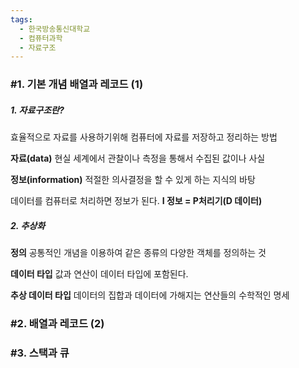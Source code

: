 ```yaml
---
tags:
  - 한국방송통신대학교
  - 컴퓨터과학
  - 자료구조
---
```



### #1. 기본 개념 배열과 레코드 (1)

##### 1. 자료구조란?
효율적으로 자료를 사용하기위해 컴퓨터에 자료를 저장하고 정리하는 방법

**자료(data)**
현실 세계에서 관찰이나 측정을 통해서 수집된 값이나 사실

**정보(information)**
적절한 의사결정을 할 수 있게 하는 지식의 바탕

데이터를 컴퓨터로 처리하면 정보가 된다.
**I 정보 = P처리기(D 데이터)**


##### 2. 추상화

**정의**
공통적인 개념을 이용하여 같은 종류의 다양한 객체를 정의하는 것

**데이터 타입**
값과 연산이 데이터 타입에 포함된다.

**추상 데이터 타입**
	데이터의 집합과 데이터에 가해지는 연산들의 수학적인 명세

### #2. 배열과 레코드 (2)

### #3. 스택과 큐